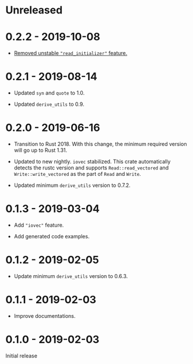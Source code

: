 # Unreleased

# 0.2.2 - 2019-10-08

* [Removed unstable `"read_initializer"` feature.][7]

[7]: https://github.com/taiki-e/io-enum/pull/7

# 0.2.1 - 2019-08-14

* Updated `syn` and `quote` to 1.0.

* Updated `derive_utils` to 0.9.

# 0.2.0 - 2019-06-16

* Transition to Rust 2018. With this change, the minimum required version will go up to Rust 1.31.

* Updated to new nightly. `iovec` stabilized. This crate automatically detects the rustc version and supports `Read::read_vectored` and `Write::write_vectored` as the part of `Read` and `Write`.

* Updated minimum `derive_utils` version to 0.7.2.

# 0.1.3 - 2019-03-04

* Add `"iovec"` feature.

* Add generated code examples.

# 0.1.2 - 2019-02-05

* Update minimum `derive_utils` version to 0.6.3.

# 0.1.1 - 2019-02-03

* Improve documentations.

# 0.1.0 - 2019-02-03

Initial release
